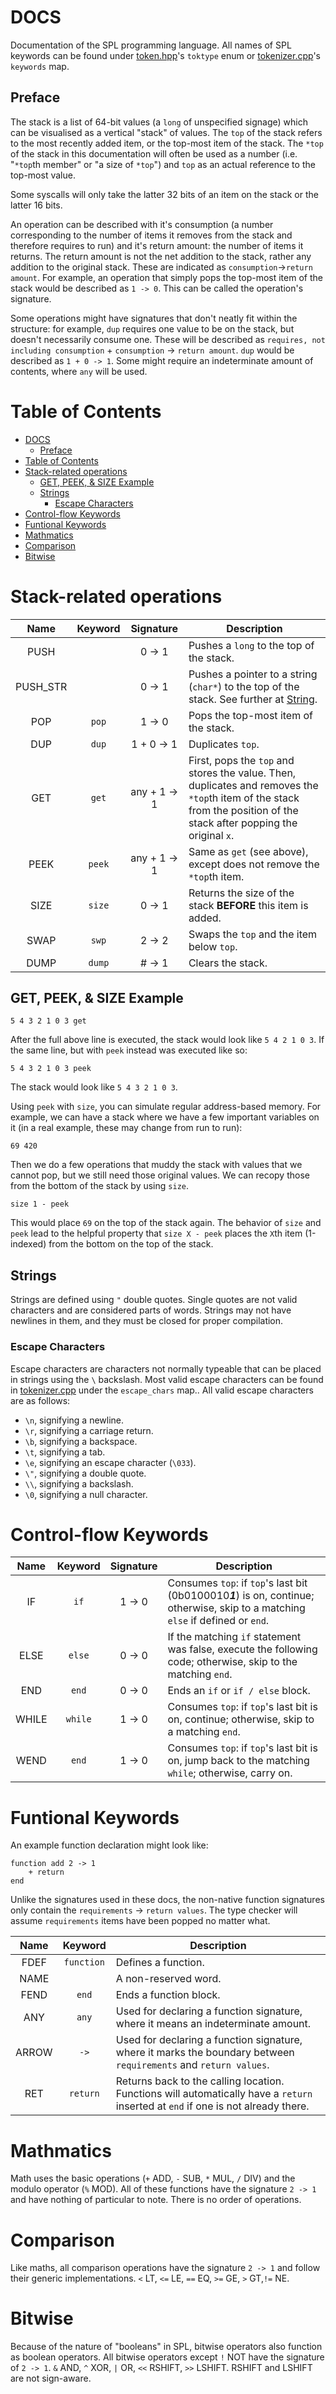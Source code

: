 # DOCS
Documentation of the SPL programming language. All names of SPL keywords can be found under [token.hpp](token.hpp)'s `toktype` enum or [tokenizer.cpp](tokenizer.cpp)'s `keywords` map.

## Preface
The stack is a list of 64-bit values (a `long` of unspecified signage) which can be visualised as a vertical "stack" of values. The `top` of the stack refers to the most recently added item, or the top-most item of the stack. The `*top` of the stack in this documentation will often be used as a number (i.e. "`*top`th member" or "a size of `*top`") and `top` as an actual reference to the top-most value.

Some syscalls will only take the latter 32 bits of an item on the stack or the latter 16 bits.

An operation can be described with it's consumption (a number corresponding to the number of items it removes from the stack and therefore requires to run) and it's return amount: the number of items it returns. The return amount is not the net addition to the stack, rather any addition to the original stack. These are indicated as `consumption`->`return amount`. For example, an operation that simply pops the top-most item of the stack would be described as `1 -> 0`. This can be called the operation's signature. 

Some operations might have signatures that don't neatly fit within the structure: for example, `dup` requires one value to be on the stack, but doesn't necessarily consume one. These will be described as `requires, not including consumption` + `consumption` -> `return amount`. `dup` would be described as `1 + 0 -> 1`. Some might require an indeterminate amount of contents, where `any` will be used.

# Table of Contents
- [DOCS](#docs)
  - [Preface](#preface)
- [Table of Contents](#table-of-contents)
- [Stack-related operations](#stack-related-operations)
  - [GET, PEEK, \& SIZE Example](#get-peek--size-example)
  - [Strings](#strings)
    - [Escape Characters](#escape-characters)
- [Control-flow Keywords](#control-flow-keywords)
- [Funtional Keywords](#funtional-keywords)
- [Mathmatics](#mathmatics)
- [Comparison](#comparison)
- [Bitwise](#bitwise)

# Stack-related operations
| Name     | Keyword | Signature  | Description 
|:--------:|:-------:|:----------:|-------------
| PUSH     |         | 0 -> 1     | Pushes a `long` to the top of the stack.
| PUSH_STR |         | 0 -> 1     | Pushes a pointer to a string (`char*`) to the top of the stack. See further at [String](#strings).
| POP      | `pop`   | 1 -> 0     | Pops the top-most item of the stack.
| DUP      | `dup`   | 1 + 0 -> 1 | Duplicates `top`.
| GET      | `get`   | any + 1 -> 1 | First, pops the `top` and stores the value. Then, duplicates and removes the `*top`th item of the stack from the position of the stack after popping the original `x`.
| PEEK     | `peek`  | any + 1 -> 1 | Same as `get` (see above), except does not remove the `*top`th item.
| SIZE     | `size`  | 0 -> 1     | Returns the size of the stack **BEFORE** this item is added.
| SWAP     | `swp`   | 2 -> 2     | Swaps the `top` and the item below `top`.
| DUMP     | `dump`  | # -> 1     | Clears the stack.

## GET, PEEK, & SIZE Example
```spl
5 4 3 2 1 0 3 get
```
After the full above line is executed, the stack would look like `5 4 2 1 0 3`. If the same line, but with `peek` instead was executed like so:
```spl
5 4 3 2 1 0 3 peek
```
The stack would look like `5 4 3 2 1 0 3`. 

Using `peek` with `size`, you can simulate regular address-based memory. For example, we can have a stack where we have a few important variables on it (in a real example, these may change from run to run):
```spl
69 420
```
Then we do a few operations that muddy the stack with values that we cannot pop, but we still need those original values. We can recopy those from the bottom of the stack by using `size`.
```spl
size 1 - peek
```
This would place `69` on the top of the stack again. The behavior of `size` and `peek` lead to the helpful property that `size X - peek` places the `X`th item (1-indexed) from the bottom on the top of the stack.

## Strings
Strings are defined using `"` double quotes. Single quotes are not valid characters and are considered parts of words. Strings may not have newlines in them, and they must be closed for proper compilation.

### Escape Characters
Escape characters are characters not normally typeable that can be placed in strings using the `\` backslash. Most valid escape characters can be found in [tokenizer.cpp](tokenizer.cpp) under the `escape_chars` map.. All valid escape characters are as follows: 
- `\n`, signifying a newline.
- `\r`, signifying a carriage return.
- `\b`, signifying a backspace.
- `\t`, signifying a tab.
- `\e`, signifying an escape character (`\033`).
- `\"`, signifying a double quote.
- `\\`, signifying a backslash.
- `\0`, signifying a null character.

# Control-flow Keywords
| Name | Keyword | Signature | Description
|:----:|:-------:|:---------:|------------
| IF   | `if`    | 1 -> 0    | Consumes `top`: if `top`'s last bit (0b0100010***1***) is on, continue; otherwise, skip to a matching `else` if defined or `end`.
| ELSE | `else`  | 0 -> 0    | If the matching `if` statement was false, execute the following code; otherwise, skip to the matching `end`.
| END  | `end`   | 0 -> 0    | Ends an `if` or `if / else` block.
| WHILE| `while` | 1 -> 0    | Consumes `top`: if `top`'s last bit is on, continue; otherwise, skip to a matching `end`.
| WEND | `end`   | 1 -> 0    | Consumes `top`: if `top`'s last bit is on, jump back to the matching `while`; otherwise, carry on.

# Funtional Keywords
An example function declaration might look like:
```spl
function add 2 -> 1
    + return
end
```
Unlike the signatures used in these docs, the non-native function signatures only contain the `requirements` -> `return values`. The type checker will assume `requirements` items have been popped no matter what.

| Name | Keyword  | Description
|:----:|:--------:|------------
| FDEF |`function`| Defines a function.
| NAME |          | A non-reserved word.
| FEND | `end`    | Ends a function block.
| ANY  | `any`    | Used for declaring a function signature, where it means an indeterminate amount.
|ARROW | `->`     | Used for declaring a function signature, where it marks the boundary between `requirements` and `return values`.
| RET  | `return` | Returns back to the calling location. Functions will automatically have a `return` inserted at `end` if one is not already there.

# Mathmatics
Math uses the basic operations (`+` ADD, `-` SUB, `*` MUL, `/` DIV) and the modulo operator (`%` MOD). All of these functions have the signature `2 -> 1` and have nothing of particular to note. There is no order of operations.

# Comparison
Like maths, all comparison operations have the signature `2 -> 1` and follow their generic implementations. `<` LT, `<=` LE, `==` EQ, `>=` GE, `>` GT,`!=` NE.

# Bitwise
Because of the nature of "booleans" in SPL, bitwise operators also function as boolean operators. All bitwise operators except `!` NOT have the signature of `2 -> 1`. `&` AND, `^` XOR, `|` OR, `<<` RSHIFT, `>>` LSHIFT. RSHIFT and LSHIFT are not sign-aware.
